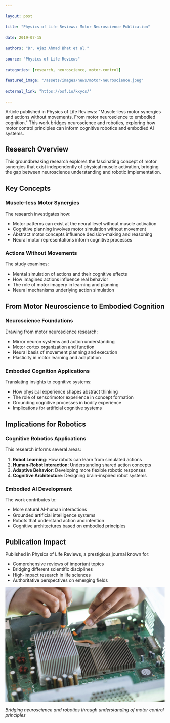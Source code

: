 ```yaml
---

layout: post

title: "Physics of Life Reviews: Motor Neuroscience Publication"

date: 2019-07-15

authors: "Dr. Ajaz Ahmad Bhat et al."

source: "Physics of Life Reviews"

categories: [research, neuroscience, motor-control]

featured_image: "/assets/images/news/motor-neuroscience.jpeg"

external_link: "https://osf.io/kxycs/"

---
```


Article published in Physics of Life Reviews: "Muscle-less motor synergies and actions without movements. From motor neuroscience to embodied cognition." This work bridges neuroscience and robotics, exploring how motor control principles can inform cognitive robotics and embodied AI systems.

## Research Overview

This groundbreaking research explores the fascinating concept of motor synergies that exist independently of physical muscle activation, bridging the gap between neuroscience understanding and robotic implementation.

## Key Concepts

### Muscle-less Motor Synergies
The research investigates how:

- Motor patterns can exist at the neural level without muscle activation
- Cognitive planning involves motor simulation without movement
- Abstract motor concepts influence decision-making and reasoning
- Neural motor representations inform cognitive processes

### Actions Without Movements
The study examines:

- Mental simulation of actions and their cognitive effects
- How imagined actions influence real behavior
- The role of motor imagery in learning and planning
- Neural mechanisms underlying action simulation

## From Motor Neuroscience to Embodied Cognition

### Neuroscience Foundations
Drawing from motor neuroscience research:

- Mirror neuron systems and action understanding
- Motor cortex organization and function
- Neural basis of movement planning and execution
- Plasticity in motor learning and adaptation

### Embodied Cognition Applications
Translating insights to cognitive systems:

- How physical experience shapes abstract thinking
- The role of sensorimotor experience in concept formation
- Grounding cognitive processes in bodily experience
- Implications for artificial cognitive systems

## Implications for Robotics

### Cognitive Robotics Applications
This research informs several areas:

1. **Robot Learning**: How robots can learn from simulated actions
2. **Human-Robot Interaction**: Understanding shared action concepts
3. **Adaptive Behavior**: Developing more flexible robotic responses
4. **Cognitive Architecture**: Designing brain-inspired robot systems

### Embodied AI Development
The work contributes to:

- More natural AI-human interactions
- Grounded artificial intelligence systems
- Robots that understand action and intention
- Cognitive architectures based on embodied principles

## Publication Impact

Published in Physics of Life Reviews, a prestigious journal known for:

- Comprehensive reviews of important topics
- Bridging different scientific disciplines
- High-impact research in life sciences
- Authoritative perspectives on emerging fields

![Motor Neuroscience](/assets/images/news/motor-neuroscience.jpeg)

*Bridging neuroscience and robotics through understanding of motor control principles*